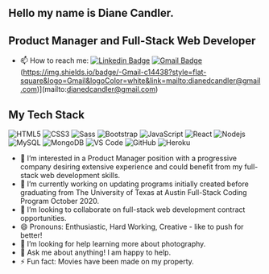 ## Hello my name is Diane Candler.
## Product Manager and Full-Stack Web Developer  

- 📫 How to reach me:  [![Linkedin Badge](https://img.shields.io/badge/-LinkedIn-blue?style=flat-square&logo=Linkedin&logoColor=white&link=https://www.linkedin.com/in/diane-candler-centraltexas/)](https://www.linkedin.com/in/diane-candler-centraltexas/)
[![Gmail Badge](https://img.shields.io/badge/-Gmail-c14438?style=flat-square&logo=Gmail&logoColor=white&link=mailto:dianedcandler@gmail.com)](mailto:dianedcandler@gmail.com)
(https://img.shields.io/badge/-Gmail-c14438?style=flat-square&logo=Gmail&logoColor=white&link=mailto:dianedcandler@gmail.com)](mailto:dianedcandler@gmail.com)


## My Tech Stack

![HTML5](https://img.shields.io/badge/-HTML5-%23E44D27?style=flat-square&logo=html5&logoColor=ffffff)
![CSS3](https://img.shields.io/badge/-CSS3-%231572B6?style=flat-square&logo=css3)
![Sass](https://img.shields.io/badge/-Sass-%23CC6699?style=flat-square&logo=sass&logoColor=ffffff)
![Bootstrap](https://img.shields.io/badge/-Bootstrap-563D7C?style=flat-square&logo=bootstrap)
![JavaScript](https://img.shields.io/badge/-JavaScript-%23F7DF1C?style=flat-square&logo=javascript&logoColor=000000&labelColor=%23F7DF1C&color=%23FFCE5A)
![React](https://img.shields.io/badge/-React-%23282C34?style=flat-square&logo=react)
![Nodejs](https://img.shields.io/badge/-Nodejs-black?style=flat-square&logo=Node.js)
![MySQL](https://img.shields.io/badge/-MySQL-black?style=flat-square&logo=mysql&logoColor=white)
![MongoDB](https://img.shields.io/badge/-MongoDB-black?style=flat-square&logo=mongodb)
![VS Code](https://img.shields.io/badge/-VSCode-%23007ACC?style=flat-square&logo=visual-studio-code)
![GitHub](https://img.shields.io/badge/-GitHub-181717?style=flat-square&logo=github)
![Heroku](https://img.shields.io/badge/-Heroku-430098?style=flat-square&logo=heroku)


- 🌱 I’m interested in a Product Manager position with a progressive company desiring extensive experience and could benefit from my full-stack web development skills.
- 🔭 I’m currently working on updating programs initially created before graduating from The University of Texas at Austin Full-Stack Coding Program October 2020.
- 👯 I’m looking to collaborate on full-stack web development contract opportunities.
- 😄 Pronouns: Enthusiastic, Hard Working, Creative - like to push for better!
- 🤔 I’m looking for help learning more about photography.
- 💬 Ask me about anything!  I am happy to help.
- ⚡ Fun fact: Movies have been made on my property.


<!--
**dianecandler/dianecandler** is a ✨ _special_ ✨ repository because its `README.md` (this file) appears on your GitHub profile.
-->
<!-- 
![Webpack](https://img.shields.io/badge/-Webpack-%232C3A42?style=flat-square&logo=webpack)
![ESlint](https://img.shields.io/badge/-ESLint-%234B32C3?style=flat-square&logo=eslint)
![Docker](https://img.shields.io/badge/-Docker-black?style=flat-square&logo=docker)
![GraphQL](https://img.shields.io/badge/-GraphQL-E10098?style=flat-square&logo=graphql)
![PostgreSQL](https://img.shields.io/badge/-PostgreSQL-336791?style=flat-square&logo=postgresql)

![Google Cloud](https://img.shields.io/badge/Google%20Cloud-black?style=flat-square&logo=google-cloud)
![Amazon AWS](https://img.shields.io/badge/Amazon%20AWS-232F3E?style=flat-square&logo=amazon-aws)
![Webpack](https://img.shields.io/badge/-Webpack-%232C3A42?style=flat-square&logo=webpack)
![ESlint](https://img.shields.io/badge/-ESLint-%234B32C3?style=flat-square&logo=eslint)
![VS Code](https://img.shields.io/badge/-VSCode-%23007ACC?style=flat-square&logo=visual-studio-code)
[![GitHub](https://img.shields.io/badge/-GitHub-181717?style=flat-square&logo=github)
![Heroku](https://img.shields.io/badge/-Heroku-430098?style=flat-square&logo=heroku)
![Amazon AWS](https://img.shields.io/badge/Amazon%20AWS-232F3E?style=flat-square&logo=amazon-aws)
---

-->
